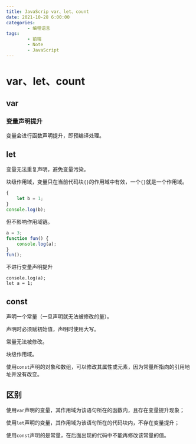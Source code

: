```yaml
---
title: JavaScrip var、let、count
date: 2021-10-28 6:00:00
categories:
        - 编程语言
tags:
        - 前端
        - Note
        - JavaScript
---
```


# var、let、count

## var

### 变量声明提升

变量会进行函数声明提升，即预编译处理。

## let

变量无法重复声明，避免变量污染。

块级作用域，变量只在当前代码块`{}`的作用域中有效，一个`{}`就是一个作用域。

```js
{
	let b = 1;
}
console.log(b);
```

但不影响作用域链。

```js
a = 3;
function fun() {
	console.log(a);
}
fun();
```

不进行变量声明提升

```
console.log(a);
let a = 1;
```

## const

声明一个常量（一旦声明就无法被修改的量）。

声明时必须赋初始值，声明时使用大写。

常量无法被修改。

块级作用域。

使用`const`声明的对象和数组，可以修改其属性或元素，因为常量所指向的引用地址并没有改变。

## 区别

使用`var`声明的变量，其作用域为该语句所在的函数内，且存在变量提升现象；

使用`let`声明的变量，其作用域为该语句所在的代码块内，不存在变量提升；

使用`const`声明的是常量，在后面出现的代码中不能再修改该常量的值。
